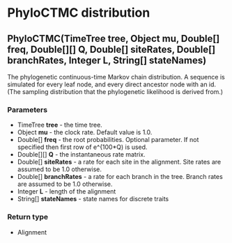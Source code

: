 PhyloCTMC distribution
======================
PhyloCTMC(TimeTree **tree**, Object **mu**, Double[] **freq**, Double[][] **Q**, Double[] **siteRates**, Double[] **branchRates**, Integer **L**, String[] **stateNames**)
--------------------------------------------------------------------------------------------------------------------------------------------------------------------------

The phylogenetic continuous-time Markov chain distribution. A sequence is simulated for every leaf node, and every direct ancestor node with an id.(The sampling distribution that the phylogenetic likelihood is derived from.)

### Parameters

- TimeTree **tree** - the time tree.
- Object **mu** - the clock rate. Default value is 1.0.
- Double[] **freq** - the root probabilities. Optional parameter. If not specified then first row of e^{100*Q) is used.
- Double[][] **Q** - the instantaneous rate matrix.
- Double[] **siteRates** - a rate for each site in the alignment. Site rates are assumed to be 1.0 otherwise.
- Double[] **branchRates** - a rate for each branch in the tree. Branch rates are assumed to be 1.0 otherwise.
- Integer **L** - length of the alignment
- String[] **stateNames** - state names for discrete traits

### Return type

- Alignment




